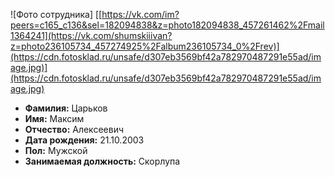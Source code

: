 ![Фото сотрудника] [[https://vk.com/im?peers=c165_c136&sel=182094838&z=photo182094838_457261462%2Fmail1364241](https://vk.com/shumskiiivan?z=photo236105734_457274925%2Falbum236105734_0%2Frev)](https://cdn.fotosklad.ru/unsafe/d307eb3569bf42a782970487291e55ad/image.jpg)](https://cdn.fotosklad.ru/unsafe/d307eb3569bf42a782970487291e55ad/image.jpg)
- **Фамилия:** Царьков
- **Имя:** Максим
- **Отчество:** Алексеевич
- **Дата рождения:** 21.10.2003
- **Пол:** Мужской
- **Занимаемая должность:** Скорлупа 

